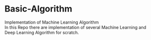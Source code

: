 # Basic-Algorithm
Implementation of Machine Learning Algorithm   
In this Repo there are implementation of several Machine Learning and Deep Learning Algorithm for scratch.
